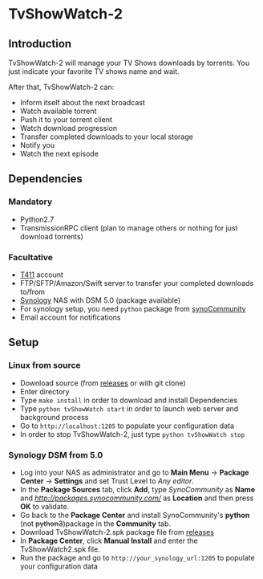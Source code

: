 # TvShowWatch-2

## Introduction

TvShowWatch-2 will manage your TV Shows downloads by torrents.
You just indicate your favorite TV shows name and wait.

After that, TvShowWatch-2 can:
* Inform itself about the next broadcast
* Watch available torrent
* Push it to your torrent client
* Watch download progression
* Transfer completed downloads to your local storage
* Notify you
* Watch the next episode

## Dependencies
### Mandatory
* Python2.7
* TransmissionRPC client (plan to manage others or nothing for just download torrents)

### Facultative
* [T411] account
* FTP/SFTP/Amazon/Swift server to transfer your completed downloads to/from
* [Synology] NAS with DSM 5.0 (package available)
* For synology setup, you need `python` package from [synoCommunity]
* Email account for notifications

## Setup
### Linux from source
* Download source (from [releases] or with git clone)
* Enter directory
* Type `make install` in order to download and install Dependencies
* Type `python tvShowWatch start` in order to launch web server and background process
* Go to `http://localhost:1205` to populate your configuration data
* In order to stop TvShowWatch-2, just type `python tvShowWatch stop`

### Synology DSM from 5.0
* Log into your NAS as administrator and go to **Main Menu** → **Package Center** → **Settings** and set Trust Level to *Any editor*.
* In the **Package Sources** tab, click **Add**, type *SynoCommunity* as **Name** and *http://packages.synocommunity.com/* as **Location** and then press **OK** to validate.
* Go back to the **Package Center** and install SynoCommunity's **python** (not ~~python3~~)package in the **Community** tab.
* Download TvShowWatch-2.spk package file from [releases]
* In **Package Center**, click **Manual Install** and enter the TvShowWatch2.spk file.
* Run the package and go to `http://your_synology_url:1205` to populate your configuration data


[SynoCommunity]: https://synocommunity.com/
[T411]: https://t411.ch
[Synology]: http://www.synology.com
[releases]: https://github.com/kavod/TvShowWatch-2/releases
